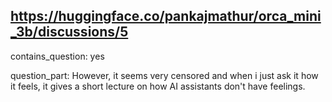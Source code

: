 ## https://huggingface.co/pankajmathur/orca_mini_3b/discussions/5

contains_question: yes

question_part: However, it seems very censored and when i just ask it how it feels, it gives a short lecture on how AI assistants don't have feelings.